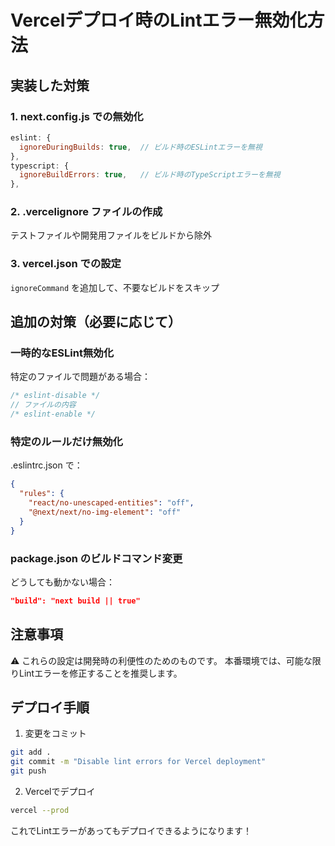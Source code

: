 # Vercelデプロイ時のLintエラー無効化方法

## 実装した対策

### 1. next.config.js での無効化
```javascript
eslint: {
  ignoreDuringBuilds: true,  // ビルド時のESLintエラーを無視
},
typescript: {
  ignoreBuildErrors: true,   // ビルド時のTypeScriptエラーを無視
},
```

### 2. .vercelignore ファイルの作成
テストファイルや開発用ファイルをビルドから除外

### 3. vercel.json での設定
`ignoreCommand` を追加して、不要なビルドをスキップ

## 追加の対策（必要に応じて）

### 一時的なESLint無効化
特定のファイルで問題がある場合：
```javascript
/* eslint-disable */
// ファイルの内容
/* eslint-enable */
```

### 特定のルールだけ無効化
.eslintrc.json で：
```json
{
  "rules": {
    "react/no-unescaped-entities": "off",
    "@next/next/no-img-element": "off"
  }
}
```

### package.json のビルドコマンド変更
どうしても動かない場合：
```json
"build": "next build || true"
```

## 注意事項

⚠️ これらの設定は開発時の利便性のためのものです。
本番環境では、可能な限りLintエラーを修正することを推奨します。

## デプロイ手順

1. 変更をコミット
```bash
git add .
git commit -m "Disable lint errors for Vercel deployment"
git push
```

2. Vercelでデプロイ
```bash
vercel --prod
```

これでLintエラーがあってもデプロイできるようになります！